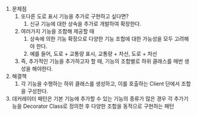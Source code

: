 1. 문제점
   1. 또다른 도로 표시 기능을 추가로 구현하고 싶다면?
      1. 신규 기능에 대한 상속을 추가로 개발하여 확장한다.
   2. 여러가지 기능을 조합해 제공할 때
      1. 상속에 의한 기능 확장으로 다양한 기능 조합에 대한 가능성을 모두 고려해야 한다.
      2. 예를 들어, 도로 + 교통량 표시, 교통량 + 차선, 도로 + 차선
   3. 즉, 추가적인 기능을 추가하고자 할 때, 기능의 조합별로 하위 클래스를 매번 생성을 해야한다.
2. 해결책
   1. 각 기능을 수행하는 하위 클래스를 생성하고, 이를 호출하는 Client 단에서 조합을 구성한다.
3. 데커레이터 패턴은 기본 기능에 추가할 수 있는 기능의 종류가 많은 경우 각 추가기능을 Decorator Class로 정의한 후 다양한 조합을 동적으로 구현하는 패턴